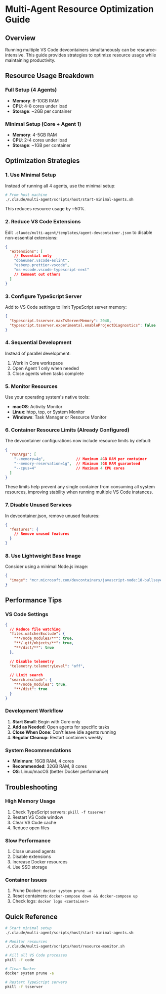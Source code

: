 # Multi-Agent Resource Optimization Guide

## Overview

Running multiple VS Code devcontainers simultaneously can be resource-intensive. This guide provides strategies to optimize resource usage while maintaining productivity.

## Resource Usage Breakdown

### Full Setup (4 Agents)

- **Memory**: 8-10GB RAM
- **CPU**: 4-8 cores under load
- **Storage**: ~2GB per container

### Minimal Setup (Core + Agent 1)

- **Memory**: 4-5GB RAM
- **CPU**: 2-4 cores under load
- **Storage**: ~1GB per container

## Optimization Strategies

### 1. Use Minimal Setup

Instead of running all 4 agents, use the minimal setup:

```bash
# From host machine
./.claude/multi-agent/scripts/host/start-minimal-agents.sh
```

This reduces resource usage by ~50%.

### 2. Reduce VS Code Extensions

Edit `.claude/multi-agent/templates/agent-devcontainer.json` to disable non-essential extensions:

```json
{
  "extensions": [
    // Essential only
    "dbaeumer.vscode-eslint",
    "esbenp.prettier-vscode",
    "ms-vscode.vscode-typescript-next"
    // Comment out others
  ]
}
```

### 3. Configure TypeScript Server

Add to VS Code settings to limit TypeScript server memory:

```json
{
  "typescript.tsserver.maxTsServerMemory": 2048,
  "typescript.tsserver.experimental.enableProjectDiagnostics": false
}
```

### 4. Sequential Development

Instead of parallel development:

1. Work in Core workspace
2. Open Agent 1 only when needed
3. Close agents when tasks complete

### 5. Monitor Resources

Use your operating system's native tools:

- **macOS**: Activity Monitor
- **Linux**: htop, top, or System Monitor
- **Windows**: Task Manager or Resource Monitor

### 6. Container Resource Limits (Already Configured)

The devcontainer configurations now include resource limits by default:

```json
{
  "runArgs": [
    "--memory=4g",              // Maximum 4GB RAM per container
    "--memory-reservation=1g",  // Minimum 1GB RAM guaranteed
    "--cpus=4"                  // Maximum 4 CPU cores
  ]
}
```

These limits help prevent any single container from consuming all system resources, improving stability when running multiple VS Code instances.

### 7. Disable Unused Services

In devcontainer.json, remove unused features:

```json
{
  "features": {
    // Remove unused features
  }
}
```

### 8. Use Lightweight Base Image

Consider using a minimal Node.js image:

```json
{
  "image": "mcr.microsoft.com/devcontainers/javascript-node:18-bullseye"
}
```

## Performance Tips

### VS Code Settings

```json
{
  // Reduce file watching
  "files.watcherExclude": {
    "**/node_modules/**": true,
    "**/.git/objects/**": true,
    "**/dist/**": true
  },
  
  // Disable telemetry
  "telemetry.telemetryLevel": "off",
  
  // Limit search
  "search.exclude": {
    "**/node_modules": true,
    "**/dist": true
  }
}
```

### Development Workflow

1. **Start Small**: Begin with Core only
2. **Add as Needed**: Open agents for specific tasks
3. **Close When Done**: Don't leave idle agents running
4. **Regular Cleanup**: Restart containers weekly

### System Recommendations

- **Minimum**: 16GB RAM, 4 cores
- **Recommended**: 32GB RAM, 8 cores
- **OS**: Linux/macOS (better Docker performance)

## Troubleshooting

### High Memory Usage

1. Check TypeScript servers: `pkill -f tsserver`
2. Restart VS Code window
3. Clear VS Code cache
4. Reduce open files

### Slow Performance

1. Close unused agents
2. Disable extensions
3. Increase Docker resources
4. Use SSD storage

### Container Issues

1. Prune Docker: `docker system prune -a`
2. Reset containers: `docker-compose down && docker-compose up`
3. Check logs: `docker logs <container>`

## Quick Reference

```bash
# Start minimal setup
./.claude/multi-agent/scripts/host/start-minimal-agents.sh

# Monitor resources
./.claude/multi-agent/scripts/host/resource-monitor.sh

# Kill all VS Code processes
pkill -f code

# Clean Docker
docker system prune -a

# Restart TypeScript servers
pkill -f tsserver
```
